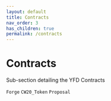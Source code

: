 ```yaml
---
layout: default
title: Contracts
nav_order: 3
has_children: true
permalink: /contracts
---
```


# Contracts

Sub-section detailing the YFD Contracts

```Forge```
```CW20_Token```
```Proposal```
